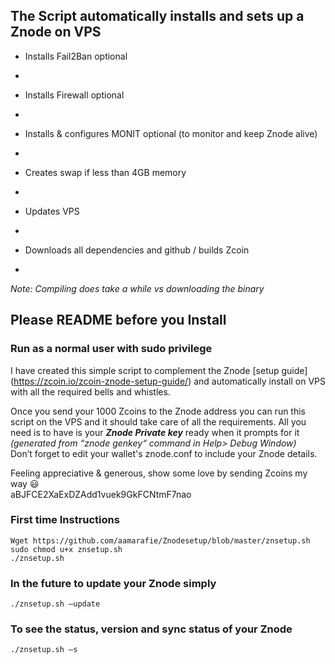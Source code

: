 ## **The Script automatically installs and sets up a Znode on VPS**

* Installs Fail2Ban optional
-
* Installs Firewall optional
-
* Installs & configures MONIT optional (to monitor and keep Znode alive)
-
* Creates swap if less than 4GB memory
-
* Updates VPS
-
* Downloads all dependencies and github / builds Zcoin
-
_Note: Compiling does take a while vs downloading the binary_


## **Please README before you Install**
### **Run as a normal user with sudo privilege**

I have created this simple script to complement the Znode [setup guide] (https://zcoin.io/zcoin-znode-setup-guide/) and automatically install on VPS with all the required bells and whistles. <br/>

Once you send your 1000 Zcoins to the Znode address you can run this script on the VPS and it should take care of all the requirements. All you need is to have is your **_Znode Private key_** ready when it prompts for it *(generated from “znode genkey“ command in Help> Debug Window)*<br/>
Don’t forget to edit your wallet's znode.conf to include your Znode details.


Feeling appreciative & generous, show some love by sending Zcoins my way :smiley:<br/>
aBJFCE2XaExDZAdd1vuek9GkFCNtmF7nao


### **First time Instructions**
```
Wget https://github.com/aamarafie/Znodesetup/blob/master/znsetup.sh
sudo chmod u+x znsetup.sh
./znsetup.sh
```
### **In the future to update your Znode simply**
```
./znsetup.sh –update
```

### **To see the status, version and sync status of your Znode**
```
./znsetup.sh –s
```
